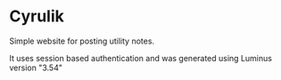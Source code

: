 # Cyrulik
Simple website for posting utility notes.

It uses session based authentication and was generated using Luminus version "3.54"

